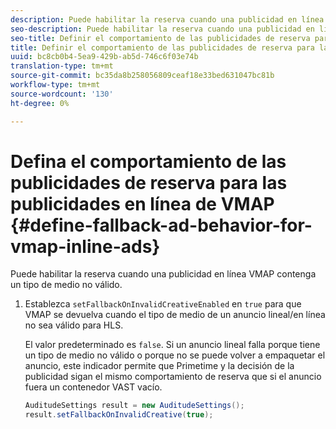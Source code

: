 ```yaml
---
description: Puede habilitar la reserva cuando una publicidad en línea VMAP contenga un tipo de medio no válido.
seo-description: Puede habilitar la reserva cuando una publicidad en línea VMAP contenga un tipo de medio no válido.
seo-title: Definir el comportamiento de las publicidades de reserva para las publicidades en línea de VMAP
title: Definir el comportamiento de las publicidades de reserva para las publicidades en línea de VMAP
uuid: bc8cb0b4-5ea9-429b-ab5d-746c6f03e74b
translation-type: tm+mt
source-git-commit: bc35da8b258056809ceaf18e33bed631047bc81b
workflow-type: tm+mt
source-wordcount: '130'
ht-degree: 0%

---
```



# Defina el comportamiento de las publicidades de reserva para las publicidades en línea de VMAP {#define-fallback-ad-behavior-for-vmap-inline-ads}

Puede habilitar la reserva cuando una publicidad en línea VMAP contenga un tipo de medio no válido.

1. Establezca `setFallbackOnInvalidCreativeEnabled` en `true` para que VMAP se devuelva cuando el tipo de medio de un anuncio lineal/en línea no sea válido para HLS.

   El valor predeterminado es `false`. Si un anuncio lineal falla porque tiene un tipo de medio no válido o porque no se puede volver a empaquetar el anuncio, este indicador permite que Primetime y la decisión de la publicidad sigan el mismo comportamiento de reserva que si el anuncio fuera un contenedor VAST vacío.

   ```java
   AuditudeSettings result = new AuditudeSettings(); 
   result.setFallbackOnInvalidCreative(true);
   ```
